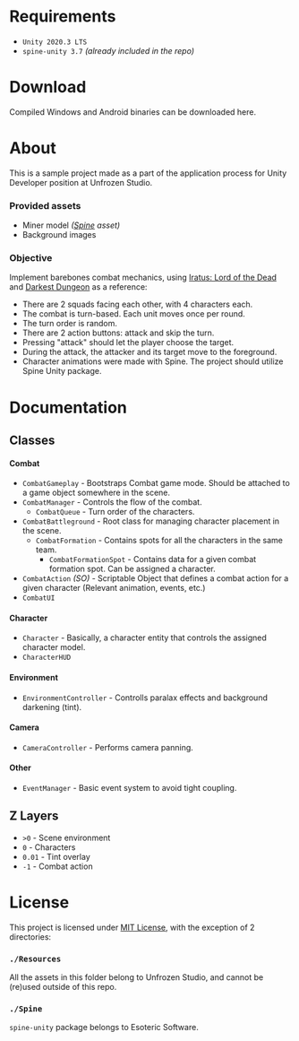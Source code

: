 # Requirements

- `Unity 2020.3 LTS`
- `spine-unity 3.7` *(already included in the repo)*

# Download

Compiled Windows and Android binaries can be downloaded here.

# About

This is a sample project made as a part of the application process for Unity Developer position at Unfrozen Studio.

### Provided assets

  - Miner model *([Spine](http://esotericsoftware.com/) asset)*
  - Background images

### Objective

Implement barebones combat mechanics, using [Iratus: Lord of the Dead](https://store.steampowered.com/app/807120/Iratus_Lord_of_the_Dead/) and [Darkest Dungeon](https://store.steampowered.com/app/262060/Darkest_Dungeon/) as a reference:

  - There are 2 squads facing each other, with 4 characters each.
  - The combat is turn-based. Each unit moves once per round.
  - The turn order is random.
  - There are 2 action buttons: attack and skip the turn.
  - Pressing "attack" should let the player choose the target.
  - During the attack, the attacker and its target move to the foreground.
  - Character animations were made with Spine. The project should utilize Spine Unity package.

# Documentation

## Classes

#### Combat

  - `CombatGameplay` - Bootstraps Combat game mode. Should be attached to a game object somewhere in the scene.
  - `CombatManager` - Controls the flow of the combat.
    - `CombatQueue` - Turn order of the characters.
  - `CombatBattleground` - Root class for managing character placement in the scene.
    - `CombatFormation` - Contains spots for all the characters in the same team.
      - `CombatFormationSpot` - Contains data for a given combat formation spot. Can be assigned a character.
  - `CombatAction` *(SO)* - Scriptable Object that defines a combat action for a given character (Relevant animation, events, etc.)
  - `CombatUI`

#### Character

  - `Character` - Basically, a character entity that controls the assigned character model.
  - `CharacterHUD`

#### Environment

  - `EnvironmentController` - Controlls paralax effects and background darkening (tint).

#### Camera

  - `CameraController` - Performs camera panning.

#### Other

  - `EventManager` - Basic event system to avoid tight coupling.

## Z Layers

  - `>0` - Scene environment
  - `0` - Characters
  - `0.01` - Tint overlay
  - `-1` - Combat action

# License

This project is licensed under [MIT License](http://opensource.org/licenses/MIT), with the exception of 2 directories:

### `./Resources`

All the assets in this folder belong to Unfrozen Studio, and cannot be (re)used outside of this repo.

### `./Spine`

`spine-unity` package belongs to Esoteric Software.